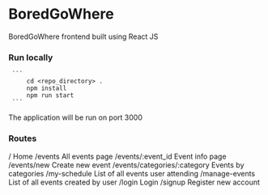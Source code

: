 # BoredGoWhere
BoredGoWhere frontend built using React JS

### **Run locally**
     ```
         cd <repo_directory> .
         npm install
         npm run start
     ```

The application will be run on port 3000

### **Routes**

/                               Home
/events                         All events page
/events/:event_id               Event info page
/events/new                     Create new event
/events/categories/:category    Events by categories
/my-schedule                    List of all events user attending
/manage-events                  List of all events created by user
/login                          Login
/signup                         Register new account